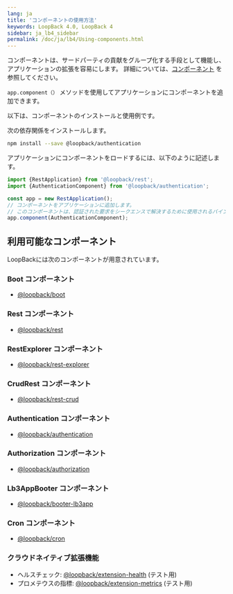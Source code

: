 ```yaml
---
lang: ja
title: 'コンポーネントの使用方法'
keywords: LoopBack 4.0, LoopBack 4
sidebar: ja_lb4_sidebar
permalink: /doc/ja/lb4/Using-components.html
---
```


コンポーネントは、サードパーティの貢献をグループ化する手段として機能し、アプリケーションの拡張を容易にします。 詳細については、[コンポーネント](Components.md) を参照してください。

`app.component（）` メソッドを使用してアプリケーションにコンポーネントを追加できます。

以下は、コンポーネントのインストールと使用例です。

次の依存関係をインストールします。

```sh
npm install --save @loopback/authentication
```

アプリケーションにコンポーネントをロードするには、以下のように記述します。

```ts
import {RestApplication} from '@loopback/rest';
import {AuthenticationComponent} from '@loopback/authentication';

const app = new RestApplication();
// コンポーネントをアプリケーションに追加します。
// このコンポーネントは、認証された要求をシークエンスで解決するために使用されるバインディングを提供します。
app.component(AuthenticationComponent);
```

## 利用可能なコンポーネント

LoopBackには次のコンポーネントが用意されています。

### Boot コンポーネント

- [@loopback/boot](Booting-an-Application.md)

### Rest コンポーネント

- [@loopback/rest](Server.md)

### RestExplorer コンポーネント

- [@loopback/rest-explorer](Self-hosted-REST-API-Explorer.md)

### CrudRest コンポーネント

- [@loopback/rest-crud](Creating-CRUD-REST-apis.md)

### Authentication コンポーネント

- [@loopback/authentication](Loopback-component-authentication.md)

### Authorization コンポーネント

- [@loopback/authorization](Loopback-component-authorization.md)

### Lb3AppBooter コンポーネント

- [@loopback/booter-lb3app](Boot-and-Mount-a-LoopBack-3-application.md)

### Cron コンポーネント

- [@loopback/cron](Running-cron-jobs.md)

### クラウドネイティブ拡張機能

- ヘルスチェック: [@loopback/extension-health](Health.md) (テスト用)
- プロメテウスの指標: [@loopback/extension-metrics](Metrics.md)
  (テスト用)
